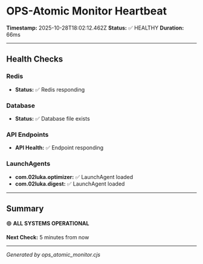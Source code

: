 # OPS-Atomic Monitor Heartbeat

**Timestamp:** 2025-10-28T18:02:12.462Z
**Status:** ✅ HEALTHY
**Duration:** 66ms

---

## Health Checks

### Redis

- **Status:** ✅ Redis responding

### Database

- **Status:** ✅ Database file exists

### API Endpoints

- **API Health:** ✅ Endpoint responding

### LaunchAgents

- **com.02luka.optimizer:** ✅ LaunchAgent loaded
- **com.02luka.digest:** ✅ LaunchAgent loaded

---

## Summary

🟢 **ALL SYSTEMS OPERATIONAL**

**Next Check:** 5 minutes from now

---

*Generated by ops_atomic_monitor.cjs*
